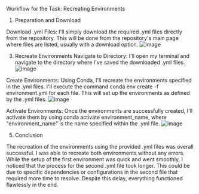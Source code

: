 Workflow for the Task: Recreating Environments

1. Preparation and Download
   
Download .yml Files: I'll simply download the required .yml files directly from the repository. This will be done from the repository's main page where files are listed, usually with a download option.
![image](https://github.com/albertgrigorian1/PLUS_softwaredev_2024_s1083403/assets/92171413/cc445008-97bf-450c-b7d1-02f57d4b4bc6)


3. Recreate Environments
Navigate to Directory: I'll open my terminal and navigate to the directory where I've saved the downloaded .yml files.
![image](https://github.com/albertgrigorian1/PLUS_softwaredev_2024_s1083403/assets/92171413/c0f61ff2-a50b-4426-827e-5c4bdfe56ebd)


Create Environments: Using Conda, I'll recreate the environments specified in the .yml files. I'll execute the  command conda env create -f environment.yml for each file. This will set up the environments as defined by the .yml files.
![image](https://github.com/albertgrigorian1/PLUS_softwaredev_2024_s1083403/assets/92171413/6042488a-c9e5-40ff-9e1d-59d28e029416)



Activate Environments: Once the environments are successfully created, I'll activate them by using conda activate environment_name, where "environment_name" is the name specified within the .yml file.
![image](https://github.com/albertgrigorian1/PLUS_softwaredev_2024_s1083403/assets/92171413/ae2705ec-0fca-4717-81b7-418cc624f1a5)


5. Conclusion

The recreation of the environments using the provided .yml files was overall successful. I was able to recreate both environments without any errors. While the setup of the first environment was quick and went smoothly, I noticed that the process for the second .yml file took longer. This could be due to specific dependencies or configurations in the second file that required more time to resolve. Despite this delay, everything functioned flawlessly in the end.
